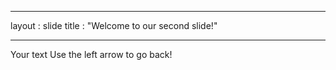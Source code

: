 - - -
layout : slide
title : "Welcome to our second slide!"
- - -
Your text 
Use the left arrow to go back!
